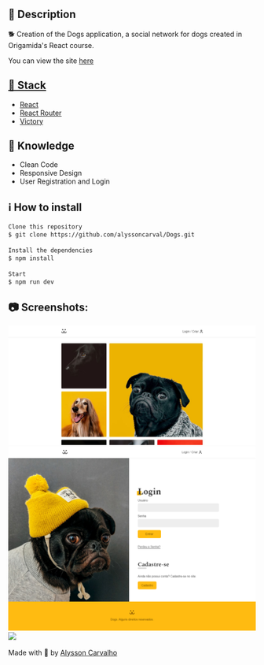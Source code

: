 <h2>🔖 Description</h2>
<p>🐕 Creation of the Dogs application, a social network for dogs created in Origamida's React course.</p>
<p>You can view the site <a href="https://dogs-alyssoncarval.vercel.app/" target="_blank">here</p>


<h2>🚀 Stack</h2>
<ul>
    <li><a href="https://create-react-app.dev/" target="_blank">React</a></li>
    <li><a href="https://reactrouter.com/" target="_blank">React Router</a></li>
    <li><a href="https://github.com/FormidableLabs/victory" target="_blank">Victory</a></li>
</ul>

<h2>📌 Knowledge</h2>
<ul>
    <li>Clean Code</li>
    <li>Responsive Design</li>
    <li>User Registration and Login</li>
</ul>

<h2>ℹ️ How to install</h2>

    Clone this repository
    $ git clone https://github.com/alyssoncarval/Dogs.git

    Install the dependencies
    $ npm install

    Start
    $ npm run dev

<h2>📷 Screenshots:</h2>

<img src="/public/screenshot-1.jpg">
<img src="/public/screenshot-2.png">
<img src="/public/screenshot-3.png">

Made with 🤍 by <a href="https://github.com/alyssoncarval/" target="_blank">Alysson Carvalho</a></p>
